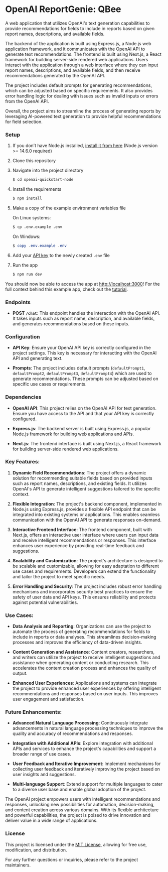 # OpenAI ReportGenie: QBee

A web application that utilizes OpenAI's text generation capabilities to provide recommendations for fields to include in reports based on given report names, descriptions, and available fields.

The backend of the application is built using Express.js, a Node.js web application framework, and it communicates with the OpenAI API to generate text recommendations. The frontend is built using Next.js, a React framework for building server-side rendered web applications. Users interact with the application through a web interface where they can input report names, descriptions, and available fields, and then receive recommendations generated by the OpenAI API.

The project includes default prompts for generating recommendations, which can be adjusted based on specific requirements. It also provides error handling logic for dealing with issues such as invalid inputs or errors from the OpenAI API.

Overall, the project aims to streamline the process of generating reports by leveraging AI-powered text generation to provide helpful recommendations for field selection.

### Setup

1. If you don’t have Node.js installed, [install it from here](https://nodejs.org/en/) (Node.js version >= 14.6.0 required)

2. Clone this repository

3. Navigate into the project directory

   ```bash
   $ cd openai-quickstart-node
   ```

4. Install the requirements

   ```bash
   $ npm install
   ```

5. Make a copy of the example environment variables file

   On Linux systems: 
   ```bash
   $ cp .env.example .env
   ```
   On Windows:
   ```powershell
   $ copy .env.example .env
   ```
6. Add your [API key](https://platform.openai.com/account/api-keys) to the newly created `.env` file

7. Run the app

   ```bash
   $ npm run dev
   ```

You should now be able to access the app at [http://localhost:3000](http://localhost:3000)! For the full context behind this example app, check out the [tutorial](https://platform.openai.com/docs/quickstart).

### Endpoints

- **POST `/chat`**: This endpoint handles the interaction with the OpenAI API. It takes inputs such as report name, description, and available fields, and generates recommendations based on these inputs.

### Configuration

- **API Key**: Ensure your OpenAI API key is correctly configured in the project settings. This key is necessary for interacting with the OpenAI API and generating text.

- **Prompts**: The project includes default prompts (`defaultPrompt1`, `defaultPrompt2`, `defaultPrompt3`, `defaultPrompt4`) which are used to generate recommendations. These prompts can be adjusted based on specific use cases or requirements.

### Dependencies

- **OpenAI API**: This project relies on the OpenAI API for text generation. Ensure you have access to the API and that your API key is correctly configured.

- **Express.js**: The backend server is built using Express.js, a popular Node.js framework for building web applications and APIs.

- **Next.js**: The frontend interface is built using Next.js, a React framework for building server-side rendered web applications.

### Key Features:

1. **Dynamic Field Recommendations**: The project offers a dynamic solution for recommending suitable fields based on provided inputs such as report names, descriptions, and existing fields. It utilizes OpenAI's API to generate intelligent suggestions tailored to the specific context.

2. **Flexible Integration**: The project's backend component, implemented in Node.js using Express.js, provides a flexible API endpoint that can be integrated into existing systems or applications. This enables seamless communication with the OpenAI API to generate responses on-demand.

3. **Interactive Frontend Interface**: The frontend component, built with Next.js, offers an interactive user interface where users can input data and receive intelligent recommendations or responses. This interface enhances user experience by providing real-time feedback and suggestions.

4. **Scalability and Customization**: The project's architecture is designed to be scalable and customizable, allowing for easy adaptation to different use cases and requirements. Developers can extend the functionality and tailor the project to meet specific needs.

5. **Error Handling and Security**: The project includes robust error handling mechanisms and incorporates security best practices to ensure the safety of user data and API keys. This ensures reliability and protects against potential vulnerabilities.

### Use Cases:

- **Data Analysis and Reporting**: Organizations can use the project to automate the process of generating recommendations for fields to include in reports or data analyses. This streamlines decision-making processes and improves the efficiency of data-driven insights.

- **Content Generation and Assistance**: Content creators, researchers, and writers can utilize the project to receive intelligent suggestions and assistance when generating content or conducting research. This accelerates the content creation process and enhances the quality of output.

- **Enhanced User Experiences**: Applications and systems can integrate the project to provide enhanced user experiences by offering intelligent recommendations and responses based on user inputs. This improves user engagement and satisfaction.

### Future Enhancements:

- **Advanced Natural Language Processing**: Continuously integrate advancements in natural language processing techniques to improve the quality and accuracy of recommendations and responses.

- **Integration with Additional APIs**: Explore integration with additional APIs and services to enhance the project's capabilities and support a broader range of use cases.

- **User Feedback and Iterative Improvement**: Implement mechanisms for collecting user feedback and iteratively improving the project based on user insights and suggestions.

- **Multi-language Support**: Extend support for multiple languages to cater to a diverse user base and enable global adoption of the project.

The OpenAI project empowers users with intelligent recommendations and responses, unlocking new possibilities for automation, decision-making, and content creation across various domains. With its flexible architecture and powerful capabilities, the project is poised to drive innovation and deliver value in a wide range of applications.

### License

This project is licensed under the [MIT License](LICENSE), allowing for free use, modification, and distribution.

For any further questions or inquiries, please refer to the project maintainers.

